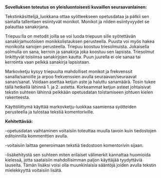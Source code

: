 **Sovelluksen toteutus on yleisluontoisesti kuvaillen seuraavanlainen:**

Tekstinkäsittelijä_luokkana ottaa syötteekseen opetusdataa ja pätkii sen samalla tallentaen esiintyvät monikot. Monikot ja niiden esiintyvyydet se palauttaa sanakirjana.

Triepuu:lla on metodit joilla se voi luoda triepuun sille syötettävän sanakirjamuotoisen monikkolistauksen perusteella. Puusta voi myös hakea monikoita sanojen perusteella. Triepuu koostuu triesolmuista. Jokaisella solmulla on sana, kerroin ja sanakirja joka koostuu sen lapsista. Triesolmut linkittyvät toisiinsa sanakirjojen kautta. Puun juurella ei ole sanaa tai kerrointa vaan pelkkä sanakirja lapsistaan.

Markovketju kysyy triepuulta mahdolliset monikot ja frekvenssit sanalla/sanoille ja arpoo frekvenssien avulla seuraavan/seuraavat sanan/sanat. Voidaan asettaa
ketjun aste ja haluttu sanamäärä. Tosin tukee tällä hetkellä lähinnä 1. ja 2. astetta. Korkeammat ketjun asteet johtaisivat tekstin suhteen lähinnä pelkkään opetusdatan
toistamiseen johtuen kielen rakenteesta.

Käyttöliittymä käyttää markovketju-luokkaa saamiensa syötteiden perusteella ja tulostaa tekstiä komentoriville.

**Kehitettävää:**

-opetusdatan vaihtaminen voitaisiin toteuttaa muulla tavoin kuin tiedostojen editoinnilla kommenttien avulla.

-voitaisiin laittaa generoimaan tekstiä tiedostoon komentorivin sijaan.

-lisäkehitystä sen suhteen miten erilaiset välimerkit kannattaa huomioida kielessä, jotta saataisiin mahdollisimman paljon käyttäjää tyydyttäviä lauseita. Tämän lisäksi voisi olla muunkinlaisia sääntöjä joiden avulla tekstin mielekkyyttä voitaisiin lisätä.
